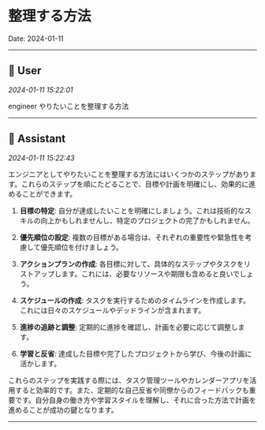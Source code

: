 # 整理する方法

Date: 2024-01-11

---

## 👤 User
*2024-01-11 15:22:01*

engineer やりたいことを整理する方法

---

## 🤖 Assistant
*2024-01-11 15:22:43*

エンジニアとしてやりたいことを整理する方法にはいくつかのステップがあります。これらのステップを順にたどることで、目標や計画を明確にし、効果的に進めることができます。

1. **目標の特定**: 自分が達成したいことを明確にしましょう。これは技術的なスキルの向上かもしれませんし、特定のプロジェクトの完了かもしれません。

2. **優先順位の設定**: 複数の目標がある場合は、それぞれの重要性や緊急性を考慮して優先順位を付けましょう。

3. **アクションプランの作成**: 各目標に対して、具体的なステップやタスクをリストアップします。これには、必要なリソースや期限も含めると良いでしょう。

4. **スケジュールの作成**: タスクを実行するためのタイムラインを作成します。これには日々のスケジュールやデッドラインが含まれます。

5. **進捗の追跡と調整**: 定期的に進捗を確認し、計画を必要に応じて調整します。

6. **学習と反省**: 達成した目標や完了したプロジェクトから学び、今後の計画に活かします。

これらのステップを実践する際には、タスク管理ツールやカレンダーアプリを活用すると効率的です。また、定期的な自己反省や同僚からのフィードバックも重要です。自分自身の働き方や学習スタイルを理解し、それに合った方法で計画を進めることが成功の鍵となります。

---
